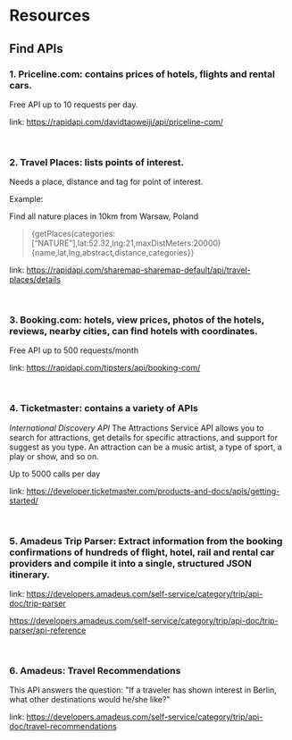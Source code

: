 # Resources

## Find APIs

### 1. Priceline.com: contains prices of hotels, flights and rental cars.

Free API up to 10 requests per day.

link: https://rapidapi.com/davidtaoweiji/api/priceline-com/

<br>

### 2. Travel Places: lists points of interest.

Needs a place, distance and tag for point of interest.

Example: 

Find all nature places in 10km from Warsaw, Poland

> {getPlaces(categories:[“NATURE”],lat:52.32,lng:21,maxDistMeters:20000) {name,lat,lng,abstract,distance,categories}}

link: https://rapidapi.com/sharemap-sharemap-default/api/travel-places/details

<br>

### 3. Booking.com:  hotels, view prices, photos of the hotels, reviews, nearby cities, can find hotels with coordinates.

Free API up to 500 requests/month

link: https://rapidapi.com/tipsters/api/booking-com/

<br>

### 4. Ticketmaster: contains a variety of APIs

*International Discovery API*
The Attractions Service API allows you to search for attractions, get details for specific attractions, and support for suggest as you type. An attraction can be a music artist, a type of sport, a play or show, and so on.

Up to 5000 calls per day

link: https://developer.ticketmaster.com/products-and-docs/apis/getting-started/

<br>

### 5. Amadeus Trip Parser: Extract information from the booking confirmations of hundreds of flight, hotel, rail and rental car providers and compile it into a single, structured JSON itinerary.

link: https://developers.amadeus.com/self-service/category/trip/api-doc/trip-parser

https://developers.amadeus.com/self-service/category/trip/api-doc/trip-parser/api-reference

<br>

### 6. Amadeus: Travel Recommendations

This API answers the question: "If a traveler has shown interest in Berlin, what other destinations would he/she like?"

link: https://developers.amadeus.com/self-service/category/trip/api-doc/travel-recommendations